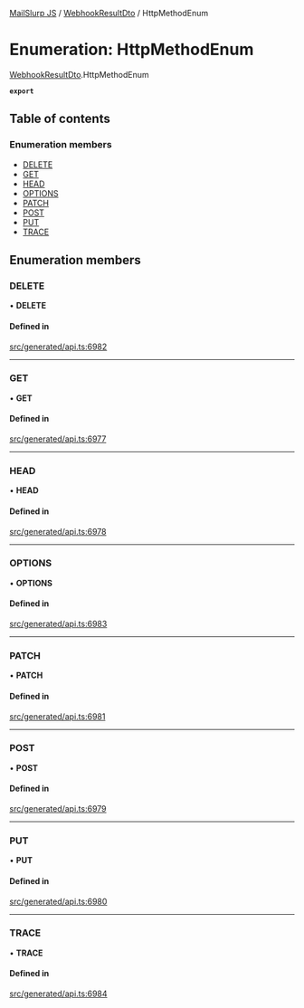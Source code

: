 [MailSlurp JS](../README.md) / [WebhookResultDto](../modules/WebhookResultDto.md) / HttpMethodEnum

# Enumeration: HttpMethodEnum

[WebhookResultDto](../modules/WebhookResultDto.md).HttpMethodEnum

**`export`**

## Table of contents

### Enumeration members

- [DELETE](WebhookResultDto.HttpMethodEnum.md#delete)
- [GET](WebhookResultDto.HttpMethodEnum.md#get)
- [HEAD](WebhookResultDto.HttpMethodEnum.md#head)
- [OPTIONS](WebhookResultDto.HttpMethodEnum.md#options)
- [PATCH](WebhookResultDto.HttpMethodEnum.md#patch)
- [POST](WebhookResultDto.HttpMethodEnum.md#post)
- [PUT](WebhookResultDto.HttpMethodEnum.md#put)
- [TRACE](WebhookResultDto.HttpMethodEnum.md#trace)

## Enumeration members

### DELETE

• **DELETE**

#### Defined in

[src/generated/api.ts:6982](https://github.com/mailslurp/mailslurp-client/blob/f0f645f/src/generated/api.ts#L6982)

___

### GET

• **GET**

#### Defined in

[src/generated/api.ts:6977](https://github.com/mailslurp/mailslurp-client/blob/f0f645f/src/generated/api.ts#L6977)

___

### HEAD

• **HEAD**

#### Defined in

[src/generated/api.ts:6978](https://github.com/mailslurp/mailslurp-client/blob/f0f645f/src/generated/api.ts#L6978)

___

### OPTIONS

• **OPTIONS**

#### Defined in

[src/generated/api.ts:6983](https://github.com/mailslurp/mailslurp-client/blob/f0f645f/src/generated/api.ts#L6983)

___

### PATCH

• **PATCH**

#### Defined in

[src/generated/api.ts:6981](https://github.com/mailslurp/mailslurp-client/blob/f0f645f/src/generated/api.ts#L6981)

___

### POST

• **POST**

#### Defined in

[src/generated/api.ts:6979](https://github.com/mailslurp/mailslurp-client/blob/f0f645f/src/generated/api.ts#L6979)

___

### PUT

• **PUT**

#### Defined in

[src/generated/api.ts:6980](https://github.com/mailslurp/mailslurp-client/blob/f0f645f/src/generated/api.ts#L6980)

___

### TRACE

• **TRACE**

#### Defined in

[src/generated/api.ts:6984](https://github.com/mailslurp/mailslurp-client/blob/f0f645f/src/generated/api.ts#L6984)

